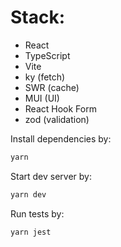 # Stack: 
- React
- TypeScript
- Vite
- ky (fetch)
- SWR (cache)
- MUI (UI)
- React Hook Form
- zod (validation)

Install dependencies by:
```bash
yarn
```

Start dev server by:
```bash
yarn dev
```

Run tests by:
```bash
yarn jest
```

